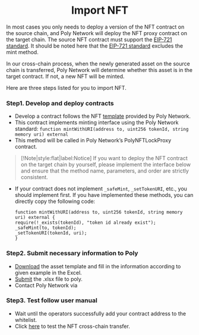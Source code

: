 <h1 align="center">Import NFT</h1>

In most cases you only needs to deploy a version of the NFT contract on the source chain, and Poly Network will deploy the NFT proxy contract on the target chain.
The source NFT contract must support the [EIP-721 standard](https://eips.ethereum.org/EIPS/eip-721). It should be noted here that the [EIP-721 standard](https://eips.ethereum.org/EIPS/eip-721) excludes the mint method.

In our cross-chain process, when the newly generated asset on the source chain is transferred, Poly Network will determine whether this asset is in the target contract. If not, a new NFT will be minted.

Here are three steps listed for you to import NFT. 
### Step1. Develop and deploy contracts
- Develop a contract follows the NFT [template](https://github.com/polynetwork/nft-contracts/tree/main/contracts/erc721_template) provided by Poly Network.
- This contract implements minting interface using the Poly Network standard:
  `function mintWithURI(address to, uint256 tokenId, string memory uri) external`
- This method will be called in Poly Network’s PolyNFTLockProxy contract.

> [!Note|style:flat|label:Notice]
>If you want to deploy the NFT contract on the target chain by yourself, please implement the interface below and ensure that the method name, parameters, and order are strictly consistent.

- If your contract does not implement `_safeMint`, `_setTokenURI`, etc., you should implement first. If you have implemented these methods, you can directly copy the following code:
    
  ```solidity 
  function mintWithURI(address to, uint256 tokenId, string memory uri) external {
  require(!_exists(tokenId), "token id already exist");
  _safeMint(to, tokenId);
  _setTokenURI(tokenId, uri);
  }
  ```
  
### Step2. Submit necessary information to Poly
- [Download](http://81.69.45.203/new_product/integrate_assets/resources/nft_import_template.xlsx) the asset template and fill in the information according to given example in the Excel.
- [Submit](https://docs.google.com/forms/d/e/1FAIpQLSedb7y1JZVRvv-NIbHOhSzOLcr9u1fGqyJGkMybVkEmCLyU5Q/viewform?usp=sf_link) the .xlsx file to poly.
- Contact Poly Network via <a class="fab fa-discord" href= "https://discord.com/invite/y6MuEnq"></a>

### Step3. Test follow user manual
- Wait until the operators successfully add your contract address to the whitelist.
- Click [here](https://bridge.poly.network/nft) to test the NFT cross-chain transfer.

